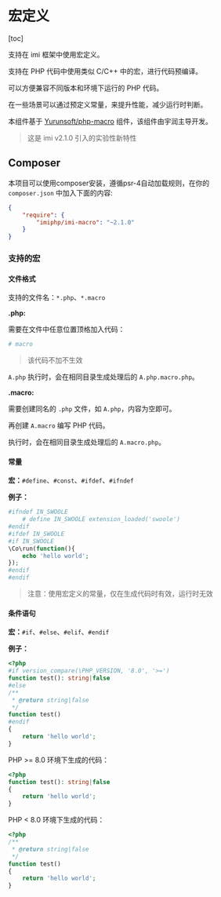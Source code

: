 # 宏定义

[toc]

支持在 imi 框架中使用宏定义。

支持在 PHP 代码中使用类似 C/C++ 中的宏，进行代码预编译。

可以方便兼容不同版本和环境下运行的 PHP 代码。

在一些场景可以通过预定义常量，来提升性能，减少运行时判断。

本组件基于 [Yurunsoft/php-macro](https://github.com/Yurunsoft/php-macro) 组件，该组件由宇润主导开发。

> 这是 imi v2.1.0 引入的实验性新特性

## Composer

本项目可以使用composer安装，遵循psr-4自动加载规则，在你的 `composer.json` 中加入下面的内容:

```json
{
    "require": {
        "imiphp/imi-macro": "~2.1.0"
    }
}
```

### 支持的宏

#### 文件格式

支持的文件名：`*.php`、`*.macro`

**.php:**

需要在文件中任意位置顶格加入代码：

```php
# macro
```

> 该代码不加不生效

`A.php` 执行时，会在相同目录生成处理后的 `A.php.macro.php`。

**.macro:**

需要创建同名的 `.php` 文件，如 `A.php`，内容为空即可。

再创建 `A.macro` 编写 PHP 代码。

执行时，会在相同目录生成处理后的 `A.macro.php`。

#### 常量

**宏：**`#define`、`#const`、`#ifdef`、`#ifndef`

**例子：**

```php
#ifndef IN_SWOOLE
    # define IN_SWOOLE extension_loaded('swoole')
#endif
#ifdef IN_SWOOLE
#if IN_SWOOLE
\Co\run(function(){
    echo 'hello world';
});
#endif
#endif
```

> 注意：使用宏定义的常量，仅在生成代码时有效，运行时无效

#### 条件语句

**宏：**`#if`、`#else`、`#elif`、`#endif`

**例子：**

```php
<?php
#if version_compare(\PHP_VERSION, '8.0', '>=')
function test(): string|false
#else
/**
 * @return string|false
 */
function test()
#endif
{
    return 'hello world';
}
```

PHP >= 8.0 环境下生成的代码：

```php
<?php
function test(): string|false
{
    return 'hello world';
}
```

PHP < 8.0 环境下生成的代码：

```php
<?php
/**
 * @return string|false
 */
function test()
{
    return 'hello world';
}
```
